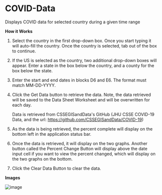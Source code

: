 # COVID-Data
Displays COVID data for selected country during a given time range


**How it Works**
1. Select the country in the first drop-down box. Once you start typing it will auto-fill the country. Once the country is selected, tab out of the box to continue.
2. If the US is selected as the country, two additional drop-down boxes will appear. Enter a state in the box below the country, and a county for the box below the state. 
3. Enter the start and end dates in blocks D6 and E6. The format must match MM-DD-YYYY.
4. Click the Get Data button to retrieve the data. Note, the data retrieved will be saved to the Data Sheet Worksheet and will be overwritten for each day. 
      
      Data is retrieved from CSSEGISandData's GitHub (JHU CSSE COVID-19 Data, and the url: https://github.com/CSSEGISandData/COVID-19)
      
5. As the data is being retrieved, the percent complete will display on the bottom left in the application status bar.
6. Once the data is retrieved, it will display on the two graphs. Another button called the Percent Change Button will display above the date input cell if you want to view the percent changed, which will display on the two graphs on the bottom. 
7. Click the Clear Data Button to clear the data. 


**Images**

![image](https://user-images.githubusercontent.com/96243400/146383773-3e177dca-641d-4299-9d7e-3077ccd640f7.png)


